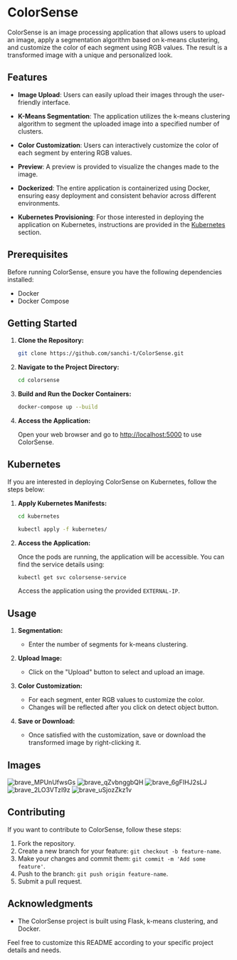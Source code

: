 # ColorSense

ColorSense is an image processing application that allows users to upload an image, apply a segmentation algorithm based on k-means clustering, and customize the color of each segment using RGB values. The result is a transformed image with a unique and personalized look.

## Features

- **Image Upload**: Users can easily upload their images through the user-friendly interface.

- **K-Means Segmentation**: The application utilizes the k-means clustering algorithm to segment the uploaded image into a specified number of clusters.

- **Color Customization**: Users can interactively customize the color of each segment by entering RGB values.

- **Preview**: A preview is provided to visualize the changes made to the image.

- **Dockerized**: The entire application is containerized using Docker, ensuring easy deployment and consistent behavior across different environments.
  
- **Kubernetes Provisioning**: For those interested in deploying the application on Kubernetes, instructions are provided in the [Kubernetes](#kubernetes) section.

## Prerequisites

Before running ColorSense, ensure you have the following dependencies installed:

- Docker
- Docker Compose

## Getting Started

1. **Clone the Repository:**

    ```bash
    git clone https://github.com/sanchi-t/ColorSense.git
    ```

2. **Navigate to the Project Directory:**

    ```bash
    cd colorsense
    ```

3. **Build and Run the Docker Containers:**

    ```bash
    docker-compose up --build
    ```

4. **Access the Application:**

    Open your web browser and go to [http://localhost:5000](http://localhost:5000) to use ColorSense.

## Kubernetes

If you are interested in deploying ColorSense on Kubernetes, follow the steps below:

1. **Apply Kubernetes Manifests:**

    ```bash
    cd kubernetes
    ```

    ```bash
    kubectl apply -f kubernetes/
    ```

2. **Access the Application:**

    Once the pods are running, the application will be accessible. You can find the service details using:

    ```bash
    kubectl get svc colorsense-service
    ```

    Access the application using the provided `EXTERNAL-IP`.

## Usage

1. **Segmentation:**
   - Enter the number of segments for k-means clustering.
   
2. **Upload Image:**
   - Click on the "Upload" button to select and upload an image.


3. **Color Customization:**
   - For each segment, enter RGB values to customize the color.
   - Changes will be reflected after you click on detect object button.

4. **Save or Download:**
   - Once satisfied with the customization, save or download the transformed image by right-clicking it.

## Images

![brave_MPUnUfwsGs](https://github.com/sanchi-t/ColorSense/assets/98596642/05627854-6645-46e2-94eb-2fe94d68e3a2)
![brave_qZvbnggbQH](https://github.com/sanchi-t/ColorSense/assets/98596642/3ac03c4e-34dc-43d8-8a17-bff6c0988522)
![brave_6gFIHJ2sLJ](https://github.com/sanchi-t/ColorSense/assets/98596642/da9121f4-537e-4868-a08a-be9008345572)
![brave_2LO3VTzI9z](https://github.com/sanchi-t/ColorSense/assets/98596642/60e99281-4923-4f18-9c50-0881744e011b)
![brave_uSjozZkz1v](https://github.com/sanchi-t/ColorSense/assets/98596642/6c9052b4-9af3-4d0f-982f-a60f3723798c)


## Contributing

If you want to contribute to ColorSense, follow these steps:

1. Fork the repository.
2. Create a new branch for your feature: `git checkout -b feature-name`.
3. Make your changes and commit them: `git commit -m 'Add some feature'`.
4. Push to the branch: `git push origin feature-name`.
5. Submit a pull request.


## Acknowledgments

- The ColorSense project is built using Flask, k-means clustering, and Docker.

Feel free to customize this README according to your specific project details and needs.
